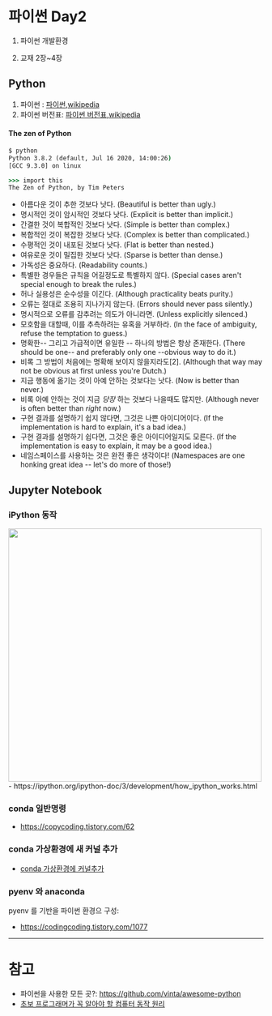 # 파이썬 Day2

1. 파이썬 개발환경

1. 교재 2장~4장



## Python

1. 파이썬 : [파이썬,wikipedia](https://ko.wikipedia.org/wiki/파이썬)
2. 파이썬 버전표: [파이썬 버전표,wikipedia ](https://ko.wikipedia.org/wiki/파이썬의_역사#버전_표)

#### The zen of Python


```cmd
$ python
Python 3.8.2 (default, Jul 16 2020, 14:00:26) 
[GCC 9.3.0] on linux

>>> import this
The Zen of Python, by Tim Peters
```

- 아름다운 것이 추한 것보다 낫다. (Beautiful is better than ugly.)
- 명시적인 것이 암시적인 것보다 낫다. (Explicit is better than implicit.)
- 간결한 것이 복합적인 것보다 낫다. (Simple is better than complex.)
- 복합적인 것이 복잡한 것보다 낫다. (Complex is better than complicated.)
- 수평적인 것이 내포된 것보다 낫다. (Flat is better than nested.)
- 여유로운 것이 밀집한 것보다 낫다. (Sparse is better than dense.)
- 가독성은 중요하다. (Readability counts.)
- 특별한 경우들은 규칙을 어길정도로 특별하지 않다. (Special cases aren't special enough to break the rules.)
- 허나 실용성은 순수성을 이긴다. (Although practicality beats purity.)
- 오류는 절대로 조용히 지나가지 않는다. (Errors should never pass silently.)
- 명시적으로 오류를 감추려는 의도가 아니라면. (Unless explicitly silenced.)
- 모호함을 대할때, 이를 추측하려는 유혹을 거부하라. (In the face of ambiguity, refuse the temptation to guess.)
- 명확한-- 그리고 가급적이면 유일한 -- 하나의 방법은 항상 존재한다. (There should be one-- and preferably only one --obvious way to do it.)
- 비록 그 방법이 처음에는 명확해 보이지 않을지라도[2]. (Although that way may not be obvious at first unless you're Dutch.)
- 지금 행동에 옮기는 것이 아예 안하는 것보다는 낫다. (Now is better than never.)
- 비록 아예 안하는 것이 지금 *당장* 하는 것보다 나을때도 많지만. (Although never is often better than *right* now.)
- 구현 결과를 설명하기 쉽지 않다면, 그것은 나쁜 아이디어이다. (If the implementation is hard to explain, it's a bad idea.)
- 구현 결과를 설명하기 쉽다면, 그것은 좋은 아이디어일지도 모른다. (If the implementation is easy to explain, it may be a good idea.)
- 네임스페이스를 사용하는 것은 완전 좋은 생각이다! (Namespaces are one honking great idea -- let's do more of those!)





## Jupyter Notebook

### iPython 동작

<img src='https://ipython.org/ipython-doc/3/_images/notebook_components.png' width='500'>
- https://ipython.org/ipython-doc/3/development/how_ipython_works.html


### conda 일반명령

 - https://copycoding.tistory.com/62
 

### conda 가상환경에 새 커널 추가

 - [conda 가상환경에 커널추가](https://medium.com/@5eo1ab/jupyter-notebook%EC%97%90-%EA%B0%80%EC%83%81%ED%99%98%EA%B2%BD-kernel-%EC%B6%94%EA%B0%80%ED%95%98%EA%B8%B0-ed5261a7e0e6)


### pyenv 와 anaconda

pyenv 를 기반을 파이썬 환경으 구성:
 - https://codingcoding.tistory.com/1077


---

# 참고
 - 파이썬을 사용한 모든 곳?: https://github.com/vinta/awesome-python
 - [초보 프로그래머가 꼭 알아야 할 컴퓨터 동작 원리](https://www.hanbit.co.kr/store/books/look.php?p_code=B8337787087)
